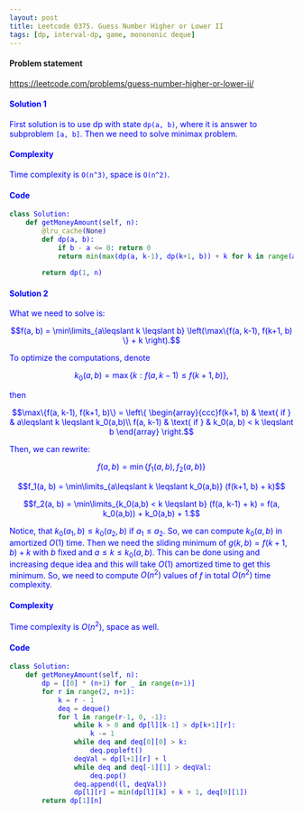 ```yaml
---
layout: post
title: Leetcode 0375. Guess Number Higher or Lower II
tags: [dp, interval-dp, game, monononic deque]
---
```


#### Problem statement

<a href="https://leetcode.com/problems/guess-number-higher-or-lower-ii/"> <font color = blue>https://leetcode.com/problems/guess-number-higher-or-lower-ii/

#### Solution 1
First solution is to use dp with state `dp(a, b)`, where it is answer to subproblem `[a, b]`. Then we need to solve minimax problem.

#### Complexity
Time complexity is `O(n^3)`, space is `O(n^2)`.

#### Code
```python
class Solution:
    def getMoneyAmount(self, n):
        @lru_cache(None)
        def dp(a, b):
            if b - a <= 0: return 0
            return min(max(dp(a, k-1), dp(k+1, b)) + k for k in range(a, b+1))
        
        return dp(1, n)
```

#### Solution 2
What we need to solve is:

$$f(a, b) = \min\limits_{a\leqslant k \leqslant b} \left(\max\{f(a, k-1), f(k+1, b) \} + k \right).$$

To optimize the computations, denote

$$k_0(a, b) = \max\{k: f(a, k-1) \leqslant f(k+1, b)\},$$

then

$$\max\{f(a, k-1), f(k+1, b)\} = \left\{ \begin{array}{ccc}f(k+1, b) & \text{ if } & a\leqslant k \leqslant k_0(a,b)\\ f(a, k-1) & \text{ if } & k_0(a, b) < k \leqslant b \end{array} \right.$$

Then, we can rewrite:

$$f(a, b) = \min\{f_1(a, b), f_2(a, b)\}$$

$$f_1(a, b) = \min\limits_{a\leqslant k \leqslant k_0(a,b)} (f(k+1, b) + k)$$

$$f_2(a, b) = \min\limits_{k_0(a,b) < k \leqslant b} (f(a, k-1) + k) = f(a, k_0(a,b)) + k_0(a,b) + 1.$$

Notice, that $k_0(a_1, b) \leqslant k_0(a_2, b)$ if $a_1 \leqslant a_2$. So, we can compute $k_0(a, b)$ in amortized $O(1)$ time. Then we need the sliding minimum of $g(k, b) = f(k+1, b) + k$ with $b$ fixed and $a\leqslant k \leqslant k_0(a,b)$. This can be done using and increasing deque idea and this will take $O(1)$ amortized time to get this minimum. So, we need to compute $O(n^2)$ values of $f$ in total $O(n^2)$ time complexity.

#### Complexity
Time complexity is $O(n^2)$, space as well.

#### Code
```python
class Solution:
    def getMoneyAmount(self, n):
        dp = [[0] * (n+1) for _ in range(n+1)] 
        for r in range(2, n+1):
            k = r - 1
            deq = deque()
            for l in range(r-1, 0, -1):
                while k > 0 and dp[l][k-1] > dp[k+1][r]:
                    k -= 1
                while deq and deq[0][0] > k:
                    deq.popleft()
                deqVal = dp[l+1][r] + l
                while deq and deq[-1][1] > deqVal:
                    deq.pop()
                deq.append((l, deqVal))
                dp[l][r] = min(dp[l][k] + k + 1, deq[0][1])
        return dp[1][n]
```